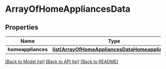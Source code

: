 # ArrayOfHomeAppliancesData

## Properties
Name | Type | Description | Notes
------------ | ------------- | ------------- | -------------
**homeappliances** | [**list[ArrayOfHomeAppliancesDataHomeappliances]**](ArrayOfHomeAppliancesDataHomeappliances.md) |  | 

[[Back to Model list]](../README.md#documentation-for-models) [[Back to API list]](../README.md#documentation-for-api-endpoints) [[Back to README]](../README.md)


